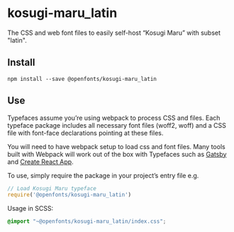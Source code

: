 
# kosugi-maru_latin

The CSS and web font files to easily self-host “Kosugi Maru” with subset "latin".

## Install

`npm install --save @openfonts/kosugi-maru_latin`

## Use

Typefaces assume you’re using webpack to process CSS and files. Each typeface
package includes all necessary font files (woff2, woff) and a CSS file with
font-face declarations pointing at these files.

You will need to have webpack setup to load css and font files. Many tools built
with Webpack will work out of the box with Typefaces such as [Gatsby](https://github.com/gatsbyjs/gatsby)
and [Create React App](https://github.com/facebookincubator/create-react-app).

To use, simply require the package in your project’s entry file e.g.

```javascript
// Load Kosugi Maru typeface
require('@openfonts/kosugi-maru_latin')
```

Usage in SCSS:
```scss
@import "~@openfonts/kosugi-maru_latin/index.css";
```
